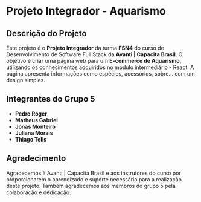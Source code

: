 # Projeto Integrador - Aquarismo

## Descrição do Projeto

Este projeto é o **Projeto Integrador** da turma **FSN4** do curso de Desenvolvimento de Software Full Stack da **Avanti | Capacita Brasil**. O objetivo é criar uma página web para um **E-commerce de Aquarismo**, utilizando os conhecimentos adquiridos no módulo intermediário - React. A página apresenta informações como espécies, acessórios, sobre... com um design simples.

## Integrantes do Grupo 5

- **Pedro Roger**
- **Matheus Gabriel**
- **Jonas Monteiro**
- **Juliana Morais**
- **Thiago Telis**

## Agradecimento

Agradecemos à Avanti | Capacita Brasil e aos instrutores do curso por proporcionarem o aprendizado e suporte necessário para a realização deste projeto. Também agradecemos aos membros do grupo 5 pela colaboração e dedicação.
